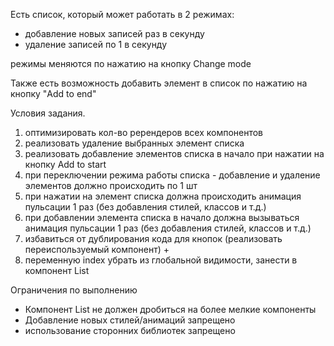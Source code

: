Есть список, который может работать в 2 режимах:

- добавление новых записей раз в секунду
- удаление записей по 1 в секунду

режимы меняются по нажатию на кнопку Change mode

Также есть возможность добавить элемент в список по нажатию на кнопку "Add to end"

Условия задания.

1. оптимизировать кол-во ререндеров всех компонентов
2. реализовать удаление выбранных элемент списка
3. реализовать добавление элементов списка в начало при нажатии на кнопку Add to start
4. при переключении режима работы списка - добавление и удаление элементов должно происходить по 1 шт
5. при нажатии на элемент списка должна происходить анимация пульсации 1 раз (без добавления стилей, классов и т.д.)
6. при добавлении элемента списка в начало должна вызываться анимация пульсации 1 раз (без добавления стилей, классов и т.д.)
7. избавиться от дублирования кода для кнопок (реализовать переиспользуемый компонент) +
8. переменную index убрать из глобальной видимости, занести в компонент List

Ограничения по выполнению

- Компонент List не должен дробиться на более мелкие компоненты
- Добавление новых стилей/анимаций запрещено
- использование сторонних библиотек запрещено
